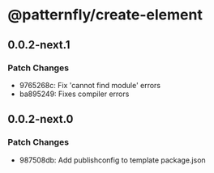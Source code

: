 # @patternfly/create-element

## 0.0.2-next.1

### Patch Changes

- 9765268c: Fix 'cannot find module' errors
- ba895249: Fixes compiler errors

## 0.0.2-next.0

### Patch Changes

- 987508db: Add publishconfig to template package.json
